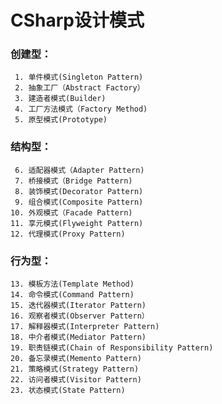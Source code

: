 # CSharp设计模式

### 创建型：
     1. 单件模式(Singleton Pattern) 
     2. 抽象工厂（Abstract Factory） 
     3. 建造者模式(Builder) 
     4. 工厂方法模式（Factory Method) 
     5. 原型模式(Prototype)
### 结构型：
     6. 适配器模式（Adapter Pattern) 
     7. 桥接模式（Bridge Pattern) 
     8. 装饰模式(Decorator Pattern) 
     9. 组合模式(Composite Pattern) 
    10. 外观模式（Facade Pattern) 
    11. 享元模式(Flyweight Pattern) 
    12. 代理模式(Proxy Pattern) 
### 行为型：
    13. 模板方法(Template Method) 
    14. 命令模式(Command Pattern) 
    15. 迭代器模式(Iterator Pattern)
    16. 观察者模式(Observer Pattern） 
    17. 解释器模式(Interpreter Pattern) 
    18. 中介者模式(Mediator Pattern) 
    19. 职责链模式(Chain of Responsibility Pattern) 
    20. 备忘录模式(Memento Pattern) 
    21. 策略模式(Strategy Pattern) 
    22. 访问者模式(Visitor Pattern) 
    23. 状态模式(State Pattern)

